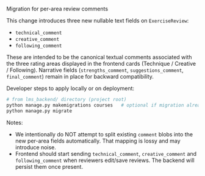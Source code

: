 Migration for per-area review comments

This change introduces three new nullable text fields on `ExerciseReview`:

- `technical_comment`
- `creative_comment`
- `following_comment`

These are intended to be the canonical textual comments associated with the
three rating areas displayed in the frontend cards (Technique / Creative /
Following). Narrative fields (`strengths_comment`, `suggestions_comment`,
`final_comment`) remain in place for backward compatibility.

Developer steps to apply locally or on deployment:

```bash
# from lms_backend/ directory (project root)
python manage.py makemigrations courses   # optional if migration already created
python manage.py migrate
```

Notes:
- We intentionally do NOT attempt to split existing `comment` blobs into the
  new per-area fields automatically. That mapping is lossy and may introduce
  noise.
- Frontend should start sending `technical_comment`, `creative_comment` and
  `following_comment` when reviewers edit/save reviews. The backend will
  persist them once present.

